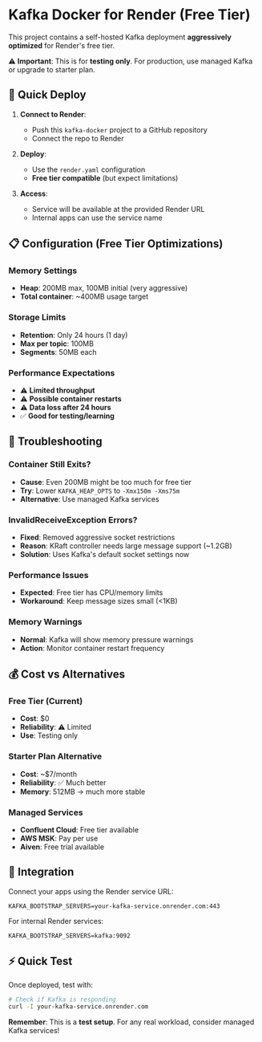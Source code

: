 # Kafka Docker for Render (Free Tier)

This project contains a self-hosted Kafka deployment **aggressively optimized** for Render's free tier.

⚠️ **Important**: This is for **testing only**. For production, use managed Kafka or upgrade to starter plan.

## 🚀 Quick Deploy

1. **Connect to Render**:

   - Push this `kafka-docker` project to a GitHub repository
   - Connect the repo to Render

2. **Deploy**:

   - Use the `render.yaml` configuration
   - **Free tier compatible** (but expect limitations)

3. **Access**:
   - Service will be available at the provided Render URL
   - Internal apps can use the service name

## 📋 Configuration (Free Tier Optimizations)

### Memory Settings

- **Heap**: 200MB max, 100MB initial (very aggressive)
- **Total container**: ~400MB usage target

### Storage Limits

- **Retention**: Only 24 hours (1 day)
- **Max per topic**: 100MB
- **Segments**: 50MB each

### Performance Expectations

- ⚠️ **Limited throughput**
- ⚠️ **Possible container restarts**
- ⚠️ **Data loss after 24 hours**
- ✅ **Good for testing/learning**

## 🔧 Troubleshooting

### Container Still Exits?

- **Cause**: Even 200MB might be too much for free tier
- **Try**: Lower `KAFKA_HEAP_OPTS` to `-Xmx150m -Xms75m`
- **Alternative**: Use managed Kafka services

### InvalidReceiveException Errors?

- **Fixed**: Removed aggressive socket restrictions
- **Reason**: KRaft controller needs large message support (~1.2GB)
- **Solution**: Uses Kafka's default socket settings now

### Performance Issues

- **Expected**: Free tier has CPU/memory limits
- **Workaround**: Keep message sizes small (<1KB)

### Memory Warnings

- **Normal**: Kafka will show memory pressure warnings
- **Action**: Monitor container restart frequency

## 💰 Cost vs Alternatives

### Free Tier (Current)

- **Cost**: $0
- **Reliability**: ⚠️ Limited
- **Use**: Testing only

### Starter Plan Alternative

- **Cost**: ~$7/month
- **Reliability**: ✅ Much better
- **Memory**: 512MB → much more stable

### Managed Services

- **Confluent Cloud**: Free tier available
- **AWS MSK**: Pay per use
- **Aiven**: Free trial available

## 🔗 Integration

Connect your apps using the Render service URL:

```
KAFKA_BOOTSTRAP_SERVERS=your-kafka-service.onrender.com:443
```

For internal Render services:

```
KAFKA_BOOTSTRAP_SERVERS=kafka:9092
```

## ⚡ Quick Test

Once deployed, test with:

```bash
# Check if Kafka is responding
curl -I your-kafka-service.onrender.com
```

**Remember**: This is a **test setup**. For any real workload, consider managed Kafka services!
